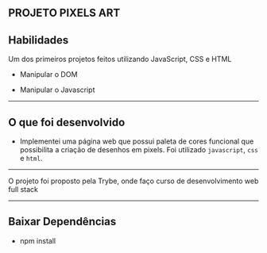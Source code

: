 PROJETO PIXELS ART
---

## Habilidades

Um dos primeiros projetos feitos utilizando JavaScript, CSS e HTML

- Manipular o DOM

- Manipular o Javascript

---

## O que foi desenvolvido

- Implementei uma página web que possui paleta de cores funcional que possibilita a criação de desenhos em pixels. Foi utilizado `javascript`, `css` e `html`.
---
O projeto foi proposto pela Trybe, onde faço curso de desenvolvimento web full stack

---

## Baixar Dependências 

- npm install





